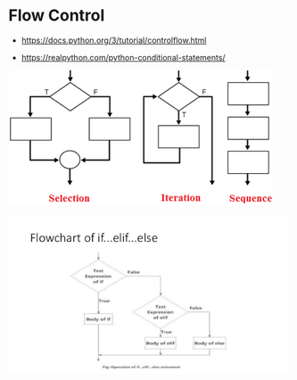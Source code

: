 # Flow Control

* https://docs.python.org/3/tutorial/controlflow.html

* https://realpython.com/python-conditional-statements/

![Types of Flow](img/control.png)

![Flow Control](img/python-flow-control.jpg)

